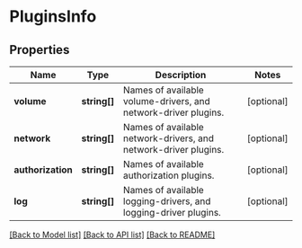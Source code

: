 # PluginsInfo

## Properties
Name | Type | Description | Notes
------------ | ------------- | ------------- | -------------
**volume** | **string[]** | Names of available volume-drivers, and network-driver plugins. | [optional] 
**network** | **string[]** | Names of available network-drivers, and network-driver plugins. | [optional] 
**authorization** | **string[]** | Names of available authorization plugins. | [optional] 
**log** | **string[]** | Names of available logging-drivers, and logging-driver plugins. | [optional] 

[[Back to Model list]](../README.md#documentation-for-models) [[Back to API list]](../README.md#documentation-for-api-endpoints) [[Back to README]](../README.md)


